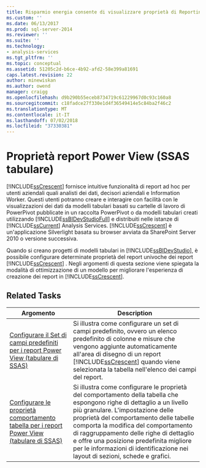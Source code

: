 ```yaml
---
title: Risparmio energia consente di visualizzare proprietà di Reporting (SSAS tabulare) | Microsoft Docs
ms.custom: ''
ms.date: 06/13/2017
ms.prod: sql-server-2014
ms.reviewer: ''
ms.suite: ''
ms.technology:
- analysis-services
ms.tgt_pltfrm: ''
ms.topic: conceptual
ms.assetid: 51205c2d-b6ce-4b92-afd2-58e399a81691
caps.latest.revision: 22
author: minewiskan
ms.author: owend
manager: craigg
ms.openlocfilehash: d9b290b55eceb8734719c61229967d0c93c160a8
ms.sourcegitcommit: c18fadce27f330e1d4f36549414e5c84ba2f46c2
ms.translationtype: MT
ms.contentlocale: it-IT
ms.lasthandoff: 07/02/2018
ms.locfileid: "37330381"
---
```

# <a name="power-view-reporting-properties-ssas-tabular"></a>Proprietà report Power View (SSAS tabulare)
  [!INCLUDE[ssCrescent](../../includes/sscrescent-md.md)] fornisce intuitive funzionalità di report ad hoc per utenti aziendali quali analisti dei dati, decisori aziendali e Information Worker. Questi utenti potranno creare e interagire con facilità con le visualizzazioni dei dati da modelli tabulari basati su cartelle di lavoro di PowerPivot pubblicate in un raccolta PowerPivot o da modelli tabulari creati utilizzando [!INCLUDE[ssBIDevStudioFull](../../includes/ssbidevstudiofull-md.md)] e distribuiti nelle istanze di [!INCLUDE[ssCurrent](../../includes/sscurrent-md.md)] Analysis Services. [!INCLUDE[ssCrescent](../../includes/sscrescent-md.md)] è un'applicazione Silverlight basata su browser avviata da SharePoint Server 2010 o versione successiva.  
  
 Quando si creano progetti di modelli tabulari in [!INCLUDE[ssBIDevStudio](../../includes/ssbidevstudio-md.md)], è possibile configurare determinate proprietà del report univoche dei report [!INCLUDE[ssCrescent](../../includes/sscrescent-md.md)] . Negli argomenti di questa sezione viene spiegata la modalità di ottimizzazione di un modello per migliorare l'esperienza di creazione dei report in [!INCLUDE[ssCrescent](../../includes/sscrescent-md.md)].  
  
## <a name="related-tasks"></a>Related Tasks  
  
|Argomento|Description|  
|-----------|-----------------|  
|[Configurare il Set di campi predefiniti per i report Power View &#40;tabulare di SSAS&#41;](power-view-configure-default-field-set-for-reports.md)|Si illustra come configurare un set di campi predefinito, ovvero un elenco predefinito di colonne e misure che vengono aggiunte automaticamente all'area di disegno di un report [!INCLUDE[ssCrescent](../../includes/sscrescent-md.md)] quando viene selezionata la tabella nell'elenco dei campi del report.|  
|[Configurare le proprietà comportamento tabella per i report Power View &#40;tabulare di SSAS&#41;](power-view-configure-table-behavior-properties-for-reports.md)|Si illustra come configurare le proprietà del comportamento della tabella che espongono righe di dettaglio a un livello più granulare. L'impostazione delle proprietà del comportamento delle tabelle comporta la modifica del comportamento di raggruppamento delle righe di dettaglio e offre una posizione predefinita migliore per le informazioni di identificazione nei layout di sezioni, schede e grafici.|  
  
  
